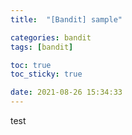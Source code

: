 ```yaml
---
title:  "[Bandit] sample"

categories: bandit
tags: [bandit]

toc: true
toc_sticky: true

date: 2021-08-26 15:34:33
---
```


test

